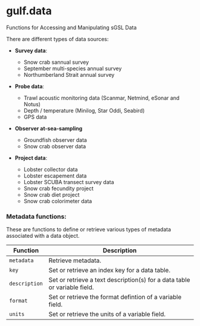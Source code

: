 # gulf.data

Functions for Accessing and Manipulating sGSL Data

There are different types of data sources:

* **Survey data**:
  - Snow crab sannual survey
  - September multi-species annual survey 
  - Northumberland Strait annual survey
  
* **Probe data**:
  - Trawl acoustic monitoring data (Scanmar, Netmind, eSonar and Notus)
  - Depth / temperature (Minilog, Star Oddi, Seabird)
  - GPS data
  
* **Observer at-sea-sampling**
  - Groundfish observer data
  - Snow crab observer data
  
* **Project data**:
  - Lobster collector data
  - Lobster escapement data
  - Lobster SCUBA transect survey data
  - Snow crab fecundity project
  - Snow crab diet project
  - Snow crab colorimeter data

### Metadata functions:

These are functions to define or retrieve various types of metadata associated with a data object.

Function      | Description
------------- | ------------------------------------------------------------------------
`metadata`    | Retrieve metadata.
`key`         | Set or retrieve an index key for a data table.
`description` | Set or retrieve a text description(s) for a data table or variable field.
`format`      | Set or retrieve the format defintion of a variable field.
`units`       | Set or retrieve the units of a variable field.
